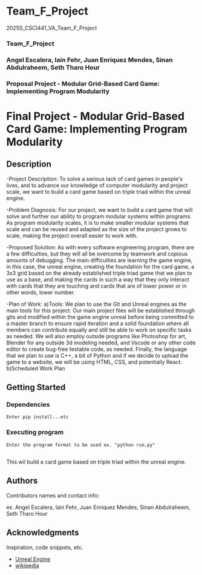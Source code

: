 # Team_F_Project
2025S_CSCI441_VA_Team_F_Project
### Team_F_Project
### Angel Escalera, Iain Fehr, Juan Enriquez Mendes, Sinan Abdulraheem, Seth Tharo Hour

### Proposal Project - Modular Grid-Based Card Game: Implementing Program Modularity


# Final Project - Modular Grid-Based Card Game: Implementing Program Modularity



## Description

-Project Description:
To solve a serious lack of card games in people's lives, and to advance our knowledge of computer modularity and project scale, we want to build a card game based on triple triad within the unreal engine.

-Problem Diagnosis:
For our project, we want to build a card game that will solve and further our ability to program modular systems within programs. As program modularity scales, it is to make smaller modular systems that scale and can be reused and adapted as the size of the project grows to scale, making the project overall easier to work with. 

-Proposed Solution:
As with every software engineering program, there are a few difficulties, but they will all be overcome by teamwork and copious amounts of debugging. The main difficulties are learning the game engine, in this case, the unreal engine,  creating the foundation for the card game, a 3x3 grid based on the already established triple triad game that we plan to use as a base, and making the cards in such a way that they only interact with cards that they are touching and cards that are of lower power or in other words, lower number.

-Plan of Work:
a)Tools: We plan to use the Git and Unreal engines as the main tools for this project. Our main project files will be established through gits and modified within the game engine unreal before being committed to a master branch to ensure rapid iteration and a solid foundation where all members can contribute equally and still be able to work on specific tasks as needed. We will also employ outside programs like Photoshop for art, Blender for any outside 3d modeling needed, and Vscode or any other code editor to create bug-free testable code, as needed. Finally, the language that we plan to use is C++, a bit of Python and if we decide to upload the game to a website, we will be using HTML, CSS, and potentially React. 
b)Scheduled Work Plan


## Getting Started

### Dependencies

```
Enter pip install...etc
```

### Executing program

```
Enter the program format to be used ex. "python run.py"
```

## 

 This wil build a card game based on triple triad within the unreal engine. 


## Authors

Contributors names and contact info:

ex. Angel Escalera, Iain Fehr, Juan Enriquez Mendes, Sinan Abdulraheem, Seth Tharo Hour


## Acknowledgments

Inspiration, code snippets, etc.
* [Unreal Engine](https://www.unrealengine.com/en-US)
* [wikipedia](https://en.wikipedia.org/wiki/Triple_Triad )
